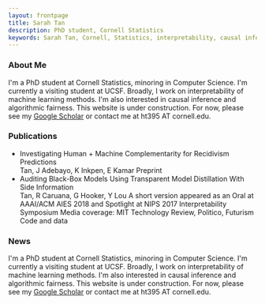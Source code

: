 ```yaml
---
layout: frontpage
title: Sarah Tan
description: PhD student, Cornell Statistics
keywords: Sarah Tan, Cornell, Statistics, interpretability, causal inference
---
```


<div class="row-fluid" id="about"><h3>About Me</h3>
    <div class="span11">
      I'm a PhD student at Cornell Statistics, minoring in Computer Science. I'm currently a visiting student at UCSF. Broadly, I work on interpretability of machine learning methods. I'm also interested in causal inference and algorithmic fairness. This website is under construction. For now, please see my <a href="https://scholar.google.com/citations?user=_tSKmPYAAAAJ&hl=en">Google Scholar</a> or contact me at ht395 AT cornell.edu. 
  </div>
</div>

<div class="row-fluid" id="publications"><h3>Publications</h3>
    <div class="span11">
    <ul>
        <li>Investigating Human + Machine Complementarity for Recidivism Predictions</li>
        Tan, J Adebayo, K Inkpen, E Kamar
        Preprint
        <li>Auditing Black-Box Models Using Transparent Model Distillation With Side Information</li>
        Tan, R Caruana, G Hooker, Y Lou
        A short version appeared as an Oral at AAAI/ACM AIES 2018 and Spotlight at NIPS 2017 Interpretability Symposium
        Media coverage: MIT Technology Review, Politico, Futurism 
        Code and data
    </ul>
  </div>
</div>

<div class="row-fluid" id="news"><h3>News</h3>
    <div class="span11">
      I'm a PhD student at Cornell Statistics, minoring in Computer Science. I'm currently a visiting student at UCSF. Broadly, I work on interpretability of machine learning methods. I'm also interested in causal inference and algorithmic fairness. This website is under construction. For now, please see my <a href="https://scholar.google.com/citations?user=_tSKmPYAAAAJ&hl=en">Google Scholar</a> or contact me at ht395 AT cornell.edu. 
  </div>
</div>
